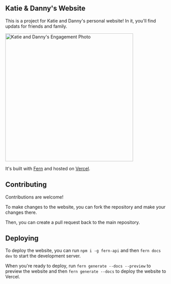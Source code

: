 ## Katie & Danny's Website 

This is a project for Katie and Danny's personal website! In it, you'll find updats for friends and family.

<img src="fern/docs/assets/engagement.jpg" alt="Katie and Danny's Engagement Photo" width="400"/>

It's built with [Fern](https://www.buildwithfern.com/) and hosted on [Vercel](https://vercel.com/).

## Contributing

Contributions are welcome! 

To make changes to the website, you can fork the repository and make your changes there. 

Then, you can create a pull request back to the main repository. 

## Deploying

To deploy the website, you can run `npm i -g fern-api` and then `fern docs dev` to start the development server. 

When you're ready to deploy, run `fern generate --docs --preview` to preview the website and then `fern generate --docs` to deploy the website to Vercel. 
